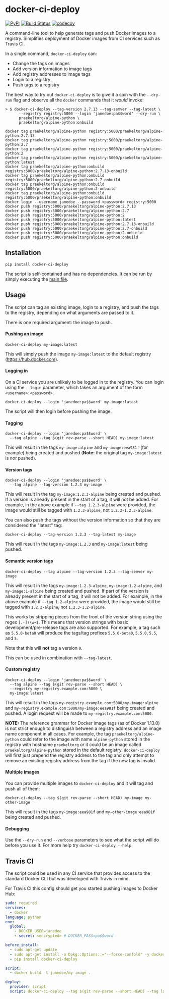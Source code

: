 # docker-ci-deploy

[![PyPI](https://img.shields.io/pypi/v/docker-ci-deploy.svg)](https://pypi.python.org/pypi/docker-ci-deploy)
[![Build Status](https://travis-ci.org/praekeltfoundation/docker-ci-deploy.svg?branch=develop)](https://travis-ci.org/praekeltfoundation/docker-ci-deploy)
[![codecov](https://codecov.io/gh/praekeltfoundation/docker-ci-deploy/branch/develop/graph/badge.svg)](https://codecov.io/gh/praekeltfoundation/docker-ci-deploy)

A command-line tool to help generate tags and push Docker images to a registry. Simplifies deployment of Docker images from CI services such as Travis CI.

In a single command, `docker-ci-deploy` can:
* Change the tags on images
* Add version information to image tags
* Add registry addresses to image tags
* Login to a registry
* Push tags to a registry

The best way to try out `docker-ci-deploy` is to give it a spin with the `--dry-run` flag and observe all the `docker` commands that it *would* invoke:
```
> $ docker-ci-deploy --tag-version 2.7.13 --tag-semver --tag-latest \
      --registry registry:5000 --login 'janedoe:pa$$word' --dry-run \
      praekeltorg/alpine-python \
      praekeltorg/alpine-python:onbuild

docker tag praekeltorg/alpine-python registry:5000/praekeltorg/alpine-python:2.7.13
docker tag praekeltorg/alpine-python registry:5000/praekeltorg/alpine-python:2.7
docker tag praekeltorg/alpine-python registry:5000/praekeltorg/alpine-python:2
docker tag praekeltorg/alpine-python registry:5000/praekeltorg/alpine-python:latest
docker tag praekeltorg/alpine-python:onbuild registry:5000/praekeltorg/alpine-python:2.7.13-onbuild
docker tag praekeltorg/alpine-python:onbuild registry:5000/praekeltorg/alpine-python:2.7-onbuild
docker tag praekeltorg/alpine-python:onbuild registry:5000/praekeltorg/alpine-python:2-onbuild
docker tag praekeltorg/alpine-python:onbuild registry:5000/praekeltorg/alpine-python:onbuild
docker login --username janedoe --password <password> registry:5000
docker push registry:5000/praekeltorg/alpine-python:2.7.13
docker push registry:5000/praekeltorg/alpine-python:2.7
docker push registry:5000/praekeltorg/alpine-python:2
docker push registry:5000/praekeltorg/alpine-python:latest
docker push registry:5000/praekeltorg/alpine-python:2.7.13-onbuild
docker push registry:5000/praekeltorg/alpine-python:2.7-onbuild
docker push registry:5000/praekeltorg/alpine-python:2-onbuild
docker push registry:5000/praekeltorg/alpine-python:onbuild
```

## Installation
```
pip install docker-ci-deploy
```

The script is self-contained and has no dependencies. It can be run by simply executing the [main file](docker-ci-deploy/__main__.py).

## Usage
The script can tag an existing image, login to a registry, and push the tags to the registry, depending on what arguments are passed to it.

There is one required argument: the image to push.

#### Pushing an image
```
docker-ci-deploy my-image:latest
```

This will simply push the image `my-image:latest` to the default registry (https://hub.docker.com).

#### Logging in
On a CI service you are unlikely to be logged in to the registry. You can login using the `--login` parameter, which takes an argument of the form `<username>:<password>`.
```
docker-ci-deploy --login 'janedoe:pa$$word' my-image:latest
```
The script will then login before pushing the image.

#### Tagging
```
docker-ci-deploy --login 'janedoe:pa$$word' \
  --tag alpine --tag $(git rev-parse --short HEAD) my-image:latest

```
This will result in the tags `my-image:alpine` and `my-image:eea981f` (for example) being created and pushed (**Note:** the original tag `my-image:latest` is _not_ pushed).

#### Version tags
```
docker-ci-deploy --login 'janedoe:pa$$word' \
  --tag alpine --tag-version 1.2.3 my-image
```
This will result in the tag `my-image:1.2.3-alpine` being created and pushed. If a version is already present in the start of a tag, it will not be added. For example, in the above example if `--tag 1.2.3-alpine` were provided, the image would still be tagged with `1.2.3-alpine`, not `1.2.3-1.2.3-alpine`.

You can also push the tags without the version information so that they are considered the "latest" tag:
```
docker-ci-deploy --tag-version 1.2.3 --tag-latest my-image
```
This will result in the tags `my-image:1.2.3` and `my-image:latest` being pushed.

#### Semantic version tags
```
docker-ci-deploy --tag alpine --tag-version 1.2.3 --tag-semver my-image
```
This will result in the tags `my-image:1.2.3-alpine`, `my-image:1.2-alpine`, and `my-image:1-alpine` being created and pushed. If part of the version is already present in the start of a tag, it will not be added. For example, in the above example if `--tag 1.2-alpine` were provided, the image would still be tagged with `1.2.3-alpine`, not `1.2.3-1.2-alpine`.

This works by stripping pieces from the front of the version string using the regex `[.-]?\w+$`. This means that version strings with basic development/pre-release tags are also supported. For example, a tag such as `5.5.0-beta0` will produce the tags/tag prefixes `5.5.0-beta0`, `5.5.0`, `5.5`, and `5`.

Note that this will **not** tag a version `0`.

This can be used in combination with `--tag-latest`.

#### Custom registry
```
docker-ci-deploy --login 'janedoe:pa$$word' \
  --tag alpine --tag $(git rev-parse --short HEAD) \
  --registry my-registry.example.com:5000 \
  my-image:latest
```
This will result in the tags `my-registry.example.com:5000/my-image:alpine` and `my-registry.example.com:5000/my-image:eea981f` being created and pushed. A login request will be made to `my-registry.example.com:5000`.

**NOTE:** The reference grammar for Docker image tags (as of Docker 1.13.0) is not strict enough to distinguish between a registry address and an image name component in all cases. For example, the tag `praekeltorg/alpine-python` could refer to the image with name `alpine-python` stored in the registry with hostname `praekeltorg` *or* it could be an image called `praekeltorg/alpine-python` stored in the default registry. `docker-ci-deploy` will first just prepend the registry address to the tag and only attempt to remove an existing registry address from the tag if the new tag is invalid.

#### Multiple images
You can provide multiple images to `docker-ci-deploy` and it will tag and push all of them:
```
docker-ci-deploy --tag $(git rev-parse --short HEAD) my-image my-other-image
```
This will result in the tags `my-image:eea981f` and `my-other-image:eea981f` being created and pushed.

#### Debugging
Use the `--dry-run` and `--verbose` parameters to see what the script will do before you use it. For more help try `docker-ci-deploy --help`.

## Travis CI
The script could be used in any CI service that provides access to the standard Docker CLI but was developed with Travis in mind.

For Travis CI this config should get you started pushing images to Docker Hub:
```yaml
sudo: required
services:
  - docker
language: python
env:
  global:
    - DOCKER_USER=janedoe
    - secret: <encrypted> # DOCKER_PASS=pa$$word

before_install:
  - sudo apt-get update
  - sudo apt-get install -o Dpkg::Options::="--force-confold" -y docker-engine
  - pip install docker-ci-deploy

script:
  - docker build -t janedoe/my-image .

deploy:
  provider: script
  script: docker-ci-deploy --tag $(git rev-parse --short HEAD) --tag latest --login "$DOCKER_USER:$DOCKER_PASS" janedoe/my-image
```

